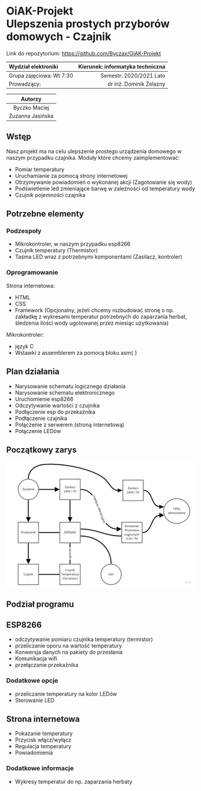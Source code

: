 # OiAK-Projekt </br> Ulepszenia prostych przyborów domowych - Czajnik

Link do repozytorium:
<https://github.com/Byczax/OiAK-Projekt>

|      Wydział elektroniki       |  Kierunek: informatyka techniczna |
|:-------------------------------|------------------------:|
| Grupa zajęciowa: Wt 7:30       | Semestr: 2020/2021 Lato |
| Prowadzący:                    | dr inż. Dominik Żelazny |

| Autorzy         |
|:---------------:|
| Byczko Maciej   |
| Zuzanna Jasińska|

## Wstęp

Nasz projekt ma na celu ulepszenie prostego urządzenia domowego w naszym przypadku czajnika.
Moduły które chcemy zaimplementować:

- Pomiar temperatury
- Uruchamianie za pomocą strony internetowej
- Otrzymywanie powiadomień o wykonanej akcji (Zagotowanie się wody)
- Podświetlenie led zmieniające barwę w zależności od temperatury wody
- Czujnik pojemności czajnika

## Potrzebne elementy

### Podzespoły

- Mikrokontroler, w naszym przypadku esp8266
- Czujnik temperatury (Thermistor)
- Taśma LED wraz z potrzebnymi komponentami (Zasilacz, kontroler)

### Oprogramowanie

Strona internetowa:

- HTML
- CSS
- Framework (Opcjonalny, jeżeli chcemy rozbudować stronę o np. zakładkę z wykresami temperatur potrzebnych do zaparzania herbat, śledzenia ilości wody ugotowanej przez miesiąc użytkowania)

Mikrokontroler:

- język C
- Wstawki z assemblerem za pomocą bloku asm{ }

## Plan działania

- Narysowanie schematu logicznego działania
- Narysowanie schematu elektronicznego
- Uruchomienie esp8266
- Odczytywanie wartości z czujnika
- Podłączenie esp do przekaźnika
- Podłączenie czajnika
- Połączenie z serwerem (stroną internetową)
- Połączenie LEDów

## Początkowy zarys

![schemat początkowy](schemat_prosty.jpg)

## **Podział programu**

## ESP8266

- odczytywanie pomiaru czujnika temperatury (termistor)
- przeliczanie oporu na wartość temperatury
- Konwersja danych na pakiety do przesłania
- Komunikacja wifi
- przełączanie przekaźnika

### Dodatkowe opcje

- przeliczanie temperatury na kolor LEDów
- Sterowanie LED

## Strona internetowa

- Pokazanie temperatury
- Przycisk włącz/wyłącz
- Regulacja temperatury
- Powiadomienia

### Dodatkowe informacje

- Wykresy temperatur do np. zaparzania herbaty
